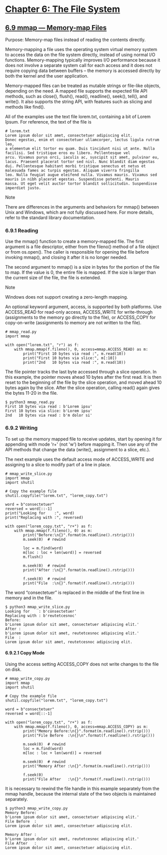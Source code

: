 # [Chapter 6: The File System](https://pymotw.com/3/file_access.html)

## [6.9 mmap — Memory-map Files](https://pymotw.com/3/mmap/index.html)

Purpose:	Memory-map files instead of reading the contents directly.

Memory-mapping a file uses the operating system virtual memory system to access the data on the file system directly, instead of using normal I/O functions. Memory-mapping typically improves I/O performance because it does not involve a separate system call for each access and it does not require copying data between buffers – the memory is accessed directly by both the kernel and the user application.

Memory-mapped files can be treated as mutable strings or file-like objects, depending on the need. A mapped file supports the expected file API methods, such as close(), flush(), read(), readline(), seek(), tell(), and write(). It also supports the string API, with features such as slicing and methods like find().

All of the examples use the text file lorem.txt, containing a bit of Lorem Ipsum. For reference, the text of the file is

```
# lorem.txt
Lorem ipsum dolor sit amet, consectetuer adipiscing elit.
Donec egestas, enim et consectetuer ullamcorper, lectus ligula rutrum leo,
a elementum elit tortor eu quam. Duis tincidunt nisi ut ante. Nulla
facilisi. Sed tristique eros eu libero. Pellentesque vel
arcu. Vivamus purus orci, iaculis ac, suscipit sit amet, pulvinar eu,
lacus. Praesent placerat tortor sed nisl. Nunc blandit diam egestas
dui. Pellentesque habitant morbi tristique senectus et netus et
malesuada fames ac turpis egestas. Aliquam viverra fringilla
leo. Nulla feugiat augue eleifend nulla. Vivamus mauris. Vivamus sed
mauris in nibh placerat egestas. Suspendisse potenti. Mauris
massa. Ut eget velit auctor tortor blandit sollicitudin. Suspendisse
imperdiet justo.
```

Note

There are differences in the arguments and behaviors for mmap() between Unix and Windows, which are not fully discussed here. For more details, refer to the standard library documentation.

### 6.9.1 Reading

Use the mmap() function to create a memory-mapped file. The first argument is a file descriptor, either from the fileno() method of a file object or from os.open(). The caller is responsible for opening the file before invoking mmap(), and closing it after it is no longer needed.

The second argument to mmap() is a size in bytes for the portion of the file to map. If the value is 0, the entire file is mapped. If the size is larger than the current size of the file, the file is extended.

Note

Windows does not support creating a zero-length mapping.

An optional keyword argument, access, is supported by both platforms. Use ACCESS_READ for read-only access, ACCESS_WRITE for write-through (assignments to the memory go directly to the file), or ACCESS_COPY for copy-on-write (assignments to memory are not written to the file).

```
# mmap_read.py
import mmap

with open("lorem.txt", "r") as f:
    with mmap.mmap(f.fileno(), 0, access=mmap.ACCESS_READ) as m:
        print("First 10 bytes via read :", m.read(10))
        print("First 10 bytes via slice:", m[:10])
        print("2nd   10 bytes via read :", m.read(10))
```

The file pointer tracks the last byte accessed through a slice operation. In this example, the pointer moves ahead 10 bytes after the first read. It is then reset to the beginning of the file by the slice operation, and moved ahead 10 bytes again by the slice. After the slice operation, calling read() again gives the bytes 11-20 in the file.

```
$ python3 mmap_read.py
First 10 bytes via read : b'Lorem ipsu'
First 10 bytes via slice: b'Lorem ipsu'
2nd   10 bytes via read : b'm dolor si'
```

### 6.9.2 Writing

To set up the memory mapped file to receive updates, start by opening it for appending with mode 'r+' (not 'w') before mapping it. Then use any of the API methods that change the data (write(), assignment to a slice, etc.).

The next example uses the default access mode of ACCESS_WRITE and assigning to a slice to modify part of a line in place.

```
# mmap_write_slice.py
import mmap
import shutil

# Copy the example file
shutil.copyfile("lorem.txt", "lorem_copy.txt")

word = b"consectetuer"
reversed = word[::-1]
print("Looking for    :", word)
print("Replacing with :", reversed)

with open("lorem_copy.txt", "r+") as f:
    with mmap.mmap(f.fileno(), 0) as m:
        print("Before:\n{}".format(m.readline().rstrip()))
        m.seek(0)  # rewind

        loc = m.find(word)
        m[loc : loc + len(word)] = reversed
        m.flush()

        m.seek(0)  # rewind
        print("After :\n{}".format(m.readline().rstrip()))

        f.seek(0)  # rewind
        print("File  :\n{}".format(f.readline().rstrip()))
```

The word “consectetuer” is replaced in the middle of the first line in memory and in the file.

```
$ python3 mmap_write_slice.py
Looking for    : b'consectetuer'
Replacing with : b'reutetcesnoc'
Before:
b'Lorem ipsum dolor sit amet, consectetuer adipiscing elit.'
After :
b'Lorem ipsum dolor sit amet, reutetcesnoc adipiscing elit.'
File  :
Lorem ipsum dolor sit amet, reutetcesnoc adipiscing elit.
```

#### 6.9.2.1 Copy Mode

Using the access setting ACCESS_COPY does not write changes to the file on disk.

```
# mmap_write_copy.py
import mmap
import shutil

# Copy the example file
shutil.copyfile("lorem.txt", "lorem_copy.txt")

word = b"consectetuer"
reversed = word[::-1]

with open("lorem_copy.txt", "r+") as f:
    with mmap.mmap(f.fileno(), 0, access=mmap.ACCESS_COPY) as m:
        print("Memory Before:\n{}".format(m.readline().rstrip()))
        print("File Before  :\n{}\n".format(f.readline().rstrip()))

        m.seek(0)  # rewind
        loc = m.find(word)
        m[loc : loc + len(word)] = reversed

        m.seek(0)  # rewind
        print("Memory After :\n{}".format(m.readline().rstrip()))

        f.seek(0)
        print("File After   :\n{}".format(f.readline().rstrip()))
```

It is necessary to rewind the file handle in this example separately from the mmap handle, because the internal state of the two objects is maintained separately.

```
$ python3 mmap_write_copy.py
Memory Before:
b'Lorem ipsum dolor sit amet, consectetuer adipiscing elit.'
File Before  :
Lorem ipsum dolor sit amet, consectetuer adipiscing elit.

Memory After :
b'Lorem ipsum dolor sit amet, reutetcesnoc adipiscing elit.'
File After   :
Lorem ipsum dolor sit amet, consectetuer adipiscing elit.
```

